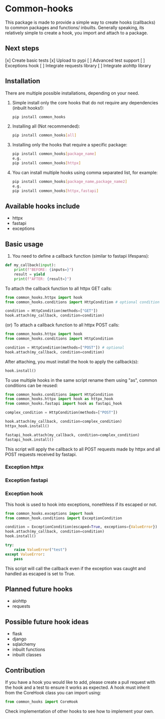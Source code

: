 # Common-hooks

This package is made to provide a simple way to create hooks (callbacks) to common packages and functions/ inbuilts.
Generally speaking, its relatively simple to create a hook, you import and attach to a package.

## Next steps

[x] Create basic tests
[x] Upload to pypi
[ ] Advanced test support
[ ] Exceptions hook
[ ] Integrate requests library
[ ] Integrate aiohttp library

## Installation

There are multiple possible installations, depending on your need.

1. Simple install only the core hooks that do not require any dependencies (inbuilt hooks!):

    ```bash
    pip install common_hooks
    ```

2. Installing all (Not recommended):

    ```bash
    pip install common_hooks[all]
    ```

3. Installing only the hooks that require a specific package:

    ```bash
    pip install common_hooks[package_name]
    e.g.
    pip install common_hooks[httpx]
    ```

4. You can install multiple hooks using comma separated list, for example:

    ```bash
    pip install common_hooks[package_name,package_name2]
    e.g.
    pip install common_hooks[httpx,fastapi]
    ```

## Available hooks include

- httpx
- fastapi
- exceptions

## Basic usage

1. You need to define a callback function (similar to fastapi lifespans):

```python
def my_callback(input):
    print(f"BEFORE: {inputs=}")
    result = yield
    print(f"AFTER: {result=}")
```

To attach the callback function to all httpx GET calls:

```python
from common_hooks.httpx import hook
from common_hooks.conditions import HttpCondition # optional condition

condition = HttpCondition(methods=["GET"])
hook.attach(my_callback, condition=condition)
```

(or) To attach a callback function to all httpx POST calls:

```python
from common_hooks.httpx import hook
from common_hooks.conditions import HttpCondition

condition = HttpCondition(methods=["POST"]) # optional
hook.attach(my_callback, condition=condition)
```

After attaching, you must install the hook to apply the callback(s):

```python
hook.install()
```

To use multiple hooks in the same script rename them using "as", common conditions can be reused:

```python
from common_hooks.conditions import HttpCondition
from common_hooks.httpx import hook as httpx_hook
from common_hooks.fastapi import hook as fastapi_hook

complex_condition = HttpCondition(methods=["POST"])

hook.attach(my_callback, condition=complex_condition)
httpx_hook.install()

fastapi_hook.attach(my_callback, condition=complex_condition)
fastapi_hook.install()
```

This script will apply the callback to all POST requests made by httpx and all POST requests received by fastapi.

### Exception httpx

### Exception fastapi

### Exception hook

This hook is used to hook into exceptions, nonethless if its escaped or not.

```python
from common_hooks.exceptions import hook
from common_hook.conditions import ExceptionCondition

condition = ExceptionCondition(escaped=True, exceptions={ValueError})
hook.attach(my_callback, condition=condition)
hook.install()

try:
    raise ValueError("test")
except ValueError:
    pass
```

This script will call the callback even if the exception was caught and handled as escaped is set to True.


## Planned future hooks

- aiohttp
- requests

## Possible future hook ideas

- flask
- django
- sqlalchemy
- inbuilt functions
- inbuilt classes

## Contribution

If you have a hook you would like to add, please create a pull request with the hook and a test to ensure it works as expected.
A hook must inherit from the CoreHook class you can import using:

```python
from common_hooks import CoreHook
```

Check implementation of other hooks to see how to implement your own.
